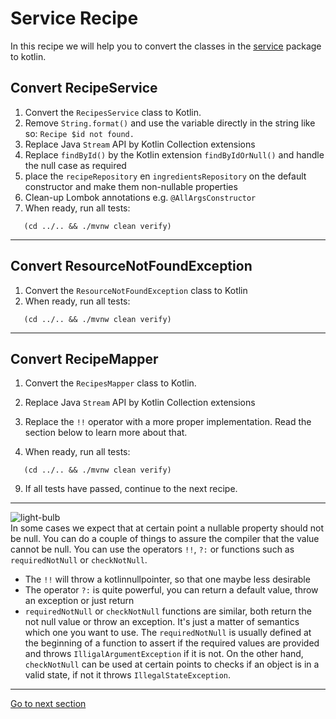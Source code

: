 # Service Recipe

In this recipe we will help you to convert the classes in
the [service](../../../recipe-java/src/main/java/nl/rabobank/kotlinmovement/recipes/service) package to
kotlin.

## Convert RecipeService

1) Convert the `RecipesService` class to Kotlin.
2) Remove `String.format()` and use the variable directly in the string like so: `Recipe $id not found.`
3) Replace Java `Stream` API by Kotlin Collection extensions
4) Replace `findById()` by the Kotlin extension `findByIdOrNull()` and handle the null case as required
5) place the `recipeRepository` en `ingredientsRepository` on the default constructor and make them non-nullable
   properties
6) Clean-up Lombok annotations e.g. `@AllArgsConstructor`
7) When ready, run all tests:
```shell
   (cd ../.. && ./mvnw clean verify)
   ```
---
## Convert ResourceNotFoundException
1) Convert the `ResourceNotFoundException` class to Kotlin
3) When ready, run all tests:
```shell
   (cd ../.. && ./mvnw clean verify)
   ```
---
## Convert RecipeMapper

1) Convert the `RecipesMapper` class to Kotlin.
2) Replace Java `Stream` API by Kotlin Collection extensions
3) Replace the `!!` operator with a more proper implementation. Read the section below to learn more about that.

4) When ready, run all tests:
```shell
   (cd ../.. && ./mvnw clean verify)
   ```
9) If all tests have passed, continue to the next recipe.

--- 
![light-bulb](../../sources/png/light-bulb-xs.png)  
In some cases we expect that at certain point a nullable property should not be null.
You can do a couple of things to assure the compiler that the value cannot be null.
You can use the operators `!!`, `?:` or functions such as `requiredNotNull` or `checkNotNull`.

- The `!!` will throw a kotlinnullpointer, so that one maybe less desirable
- The operator `?:` is quite powerful, you can
  return a default value, throw an exception or just return
- `requiredNotNull` or `checkNotNull` functions are similar, both return the not null value or throw an
  exception.
  It's just a matter of semantics which one you want to use. The `requiredNotNull` is usually defined at the beginning
  of a function to assert if the required values are provided and throws `IlligalArgumentException` if it is not. On the other
  hand, `checkNotNull` can be used at certain points to checks if an object is in a valid state, if not it
  throws `IllegalStateException`.

---

[Go to next section](../7-test/Recipe.md)
